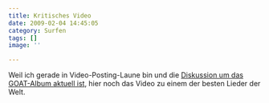 ```yaml
---
title: Kritisches Video
date: 2009-02-04 14:45:05
category: Surfen
tags: []
image: ''

---
```


Weil ich gerade in Video-Posting-Laune bin und die [Diskussion um das GOAT-Album aktuell ist](http://www.unkut.com/2009/02/and-the-goat-rap-album-is/), hier noch das Video zu einem der besten Lieder der Welt.
